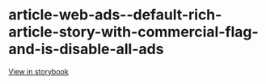 # article-web-ads--default-rich-article-story-with-commercial-flag-and-is-disable-all-ads

[View in storybook](https://raw.githack.com/Independent-Digital-News-and-Media-Ltd/indy100-pwamp-sb/PR-756-sb/index.html?path=/story/article-web-ads--default-rich-article-story-with-commercial-flag-and-is-disable-all-ads)